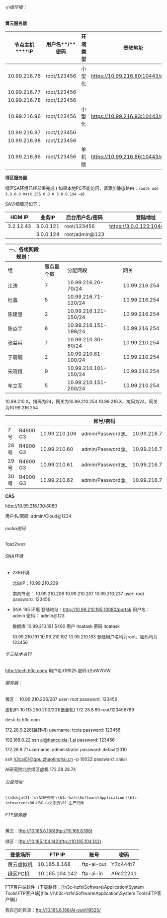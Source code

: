 ###### 小组环境：

**黄云服务器**

| **节点主机****IP** | **用户名****/****密码** | **环境类型** | **登陆地址**                       | **登陆用户名****/****密码** | **使用者** |
| ------------------ | ----------------------- | ------------ | ---------------------------------- | --------------------------- | ---------- |
| 10.99.216.76       | root/123456             | 小型化       | https://10.99.216.80:10443/portal/ | admin/admin@123             | 仿真组     |
| 10.99.216.77       | root/123456             |              |                                    |                             |            |
| 10.99.216.78       | root/123456             |              |                                    |                             |            |
| 10.99.216.96       | root/123456             | 小型化       | https://10.99.216.93:10443/portal/ | admin/admin@123             | 公共       |
| 10.99.216.97       | root/123456             |              |                                    |                             |            |
| 10.99.216.98       | root/123456             |              |                                    |                             |            |
| 10.99.216.86       | root/123456             | 单机版       | https://10.99.216.86:10443/portal/ | admin/admin@123             | 公共       |

 **绿区服务器**

绿区SA环境已经部署完成 ( 如果本地PC不能访问，请添加静态路由：`route add 3.0.0.0 mask 255.0.0.0 3.0.0.194 –p`)

SA详细情况如下：

| **HDM IP** | **业务IP** | **后台用户名/密码** | **登陆地址**                   | **网页用户名/密码** |
| ---------- | ---------- | ------------------- | ------------------------------ | ------------------- |
| 3.2.12.43  | 3.0.0.121  | root/123456         | https://3.0.0.123:10443/portal | admin/admin@123     |
|            | 3.0.0.124  | root/admin@123      |                                | admin/admin@135     |



| 一、各组网段规划： |            |                      |               |
| ------------------ | ---------- | -------------------- | ------------- |
| 组                 | 服务器个数 | 分配网段             | 网关          |
| 江浩               | 7          | 10.99.216.20-70/24   | 10.99.216.254 |
| 杜鑫               | 5          | 10.99.216.71-120/24  | 10.99.216.254 |
| 陈建慧             | 2          | 10.99.216.121-150/24 | 10.99.216.254 |
| 陈焱宇             | 6          | 10.99.216.151-199/24 | 10.99.216.254 |
| 张益兵             | 7          | 10.99.210.30-80/24   | 10.99.210.254 |
| 于珊珊             | 2          | 10.99.210.81-100/24  | 10.99.210.254 |
| 宋晓恒             | 9          | 10.99.210.101-150/24 | 10.99.210.254 |
| 车立军             | 5          | 10.99.210.151-200/24 | 10.99.210.254 |

10.99.210.X，掩码为24，网关为10.99.210.254
10.99.216.X，掩码为24，网关为10.99.216.254

|      |          |               | 账号/密码        |              |
| ---- | -------- | ------------- | ---------------- | ------------ |
| 7号  | R4900 G3 | 10.99.210.106 | admin/Password@_ | 10.99.216.72 |
| 28号 | R4900 G3 | 10.99.210.60  | admin/Password@_ | 10.99.216.73 |
| 29号 | R4900 G3 | 10.99.210.61  | admin/Password@_ | 10.99.216.74 |
| 30号 | R4900 G3 | 10.99.210.62  | admin/Password@_ | 10.99.216.75 |

**CAS**

http://10.99.216.100:8080 

用户名/密码: admin/Cloud@1234



###### moba密码

1qaz2wsx



###### SNA环境

- 239环境

  北向IP：10.99.210.239

  南向节点：
  10.99.210.206
  10.99.210.207
  10.99.210.237
  user: root
  password: 123456

- SNA 195 环境
  登陆地址：http://10.99.210.195:10080/portal/
  用户名：admin
  密码： admin@123 

  数据库 10.99.210.191  5400
  用户 itoatask
  密码 itoatask

  10.99.210.191
  10.99.210.192
  10.99.210.193
  登陆用户名均为root，密码均为123456

###### 华三技术书刊

http://tech.h3c.com/
用户名:t19525
密码:LEoW7tVW



###### 服务器：

黄区：
10.99.210.206/207
user: root
password: 123456

虚机IP: 
10.113.250.200/201(堡垒机)
172.28.8.60  root/123456789

desk-bj.h3c.com
	
172.28.9.228(跳转机)
username: tcxia
passward: 123456
	
192.168.0.22
ssh ai@tiancuixia-1.ai
passward: 123456
	
172.28.8.71
username: administrator
passward: default2010

ssh h3cai01@gpu.zhaotinghai.cn -p 10022
passward: aiaiai

AI研究院北京绿区虚机
172.28.28.74

###### 公盘地址:

`\\h3cbjnt21-fs\AI研究院`
`\\h3c-hzfs\Software\Application`
`\\h3c-infoserver\06-H3C-中文手册\01-生产归档`

###### FTP服务器

黄云：[ftp://10.165.8.168](ftp://10.165.8.168)

绿区：[ftp://10.165.104.142](ftp://10.165.104.142)

| **登录场所** | **FTP IP**     | **账号**   | **密码** |
| ------------ | -------------- | ---------- | -------- |
| 黄云虚拟机   | 10.165.8.168   | ftp-ai-out | Y7c444t7 |
| 绿区PC机     | 10.165.104.142 | ftp-ai-in  | A9c222d1 |

FTP客户端软件（下载路径：[\\h3c-hzfs\Software\Application\System Tools\FTP客户端](file:///\\h3c-hzfs\Software\Application\System Tools\FTP客户端)）

我自己的目录：ftp://10.165.8.168/AI-out/t19525/ 



